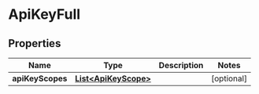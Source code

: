 
# ApiKeyFull

## Properties
Name | Type | Description | Notes
------------ | ------------- | ------------- | -------------
**apiKeyScopes** | [**List&lt;ApiKeyScope&gt;**](ApiKeyScope.md) |  |  [optional]




